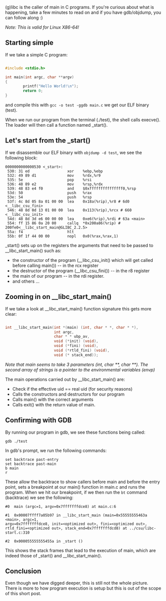 (g)libc is the caller of main in C programs. If you're curious about what is happening, take a few minutes to read on and if you have gdb/objdump, you can follow along :)

_Note: This is valid for Linux X86-64!_


## Starting simple

If we take a simple C program: 

```C

#include <stdio.h>

int main(int argc, char **argv)
{
		printf("Hello World!\n");
		return 0;
}

```

and compile this with ``` gcc -o test -ggdb main.c ``` we get our ELF binary (test).

When we run our program from the terminal (./test), the shell calls execve(). The loader will then call a function named \_start().

## Let's start from the \_start()

If we disassemble our ELF binary with ```objdump -d test```, we see the following block:

```
0000000000000530 <_start>:
 530: 31 ed                	xor    %ebp,%ebp				
 532: 49 89 d1             	mov    %rdx,%r9
 535: 5e                   	pop    %rsi
 536: 48 89 e2             	mov    %rsp,%rdx
 539: 48 83 e4 f0          	and    $0xfffffffffffffff0,%rsp
 53d: 50                   	push   %rax
 53e: 54                   	push   %rsp
 53f: 4c 8d 05 8a 01 00 00 	lea    0x18a(%rip),%r8 # 6d0 <__libc_csu_fini>
 546: 48 8d 0d 13 01 00 00 	lea    0x113(%rip),%rcx # 660 <__libc_csu_init>
 54d: 48 8d 3d e6 00 00 00 	lea    0xe6(%rip),%rdi # 63a <main>
 554: ff 15 86 0a 20 00		callq  *0x200a86(%rip) # 200fe0<__libc_start_main@GLIBC_2.2.5>
 55a: f4                   	hlt
 55b: 0f 1f 44 00 00       	nopl   0x0(%rax,%rax,1)
```

\_start() sets up on the registers the arguments that need to be passed to \_\_libc\_start\_main() such as:


* the constructor of the program (\_\_libc_csu_init() which will get called before calling main()) -- in the rcx register
* the destructor of the program (\_\_libc_csu_fini()) -- in the r8 register
* the main of our program -- in the rdi register.
* and others ...


## Zooming in on \_\_libc\_start\_main()



If we take a look at __libc_start_main() function signature this gets more clear:

```C

int __libc_start_main(int *(main) (int, char * *, char * *),
					  int argc,
					  char * * ubp_av,
					  void (*init) (void),
					  void (*fini) (void),
					  void (*rtld_fini) (void),
					  void (* stack_end));
```

_Note that main seems to take 3 parameters (int, char \*\*, char \*\*). The second array of strings is a pointer to the environmental variables (envp)_

The main operations carried out by __libc_start_main() are:


* Check if the effective uid == real uid (for security reasons)
* Calls the constructors and destructors for our program
* Calls main() with the correct arguments
* Calls exit() with the return value of main.

## Confirming with GDB

By running our program in gdb, we see these functions being called:

```
gdb ./test
```

In gdb's prompt, we run the following commands:

```
set backtrace past-entry
set backtrace past-main
b main
r
```
These allow the backtrace to show callers before main and before the entry point, sets a breakpoint at our main() function in main.c and runs the program. When we hit our breakpoint, if we then run the ```bt``` command (backtrace) we see the following:

```
#0  main (argc=1, argv=0x7fffffffdce8) at main.c:6

#1  0x00007ffff7a05b97 in __libc_start_main (main=0x55555555463a <main>, argc=1,
argv=0x7fffffffdce8, init=<optimized out>, fini=<optimized out>,
rtld_fini=<optimized out>, stack_end=0x7fffffffdcd8) at ../csu/libc-start.c:310

#2  0x000055555555455a in _start ()
```

This shows the stack frames that lead to the execution of main, which are indeed those of \_start() and \_\_libc\_start\_main().


## Conclusion

Even though we have digged deeper, this is still not the whole picture. There is more to how program execution is setup but this is out of the scope of this short post.












